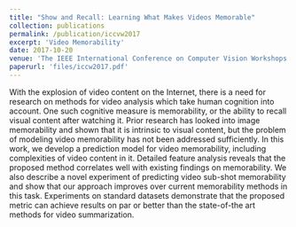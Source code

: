 ```yaml
---
title: "Show and Recall: Learning What Makes Videos Memorable"
collection: publications
permalink: /publication/iccvw2017
excerpt: 'Video Memorability'
date: 2017-10-20
venue: 'The IEEE International Conference on Computer Vision Workshops (ICCVW)'
paperurl: 'files/iccw2017.pdf'
---
```


With the explosion of video content on the Internet, there is a need for research on methods for video analysis which take human cognition into account. One such cognitive measure is memorability, or the ability to recall visual content after watching it. Prior research has looked into image memorability and shown that it is intrinsic to visual content, but the problem of modeling video memorability has not been addressed sufficiently. In this work, we develop a prediction model for video memorability, including complexities of video content in it. Detailed feature analysis reveals that the proposed method correlates well with existing findings on memorability. We also describe a novel experiment of predicting video sub-shot memorability and show that our approach improves over current memorability methods in this task. Experiments on standard datasets demonstrate that the proposed metric can achieve results on par or better than the state-of-the art methods for video summarization.
